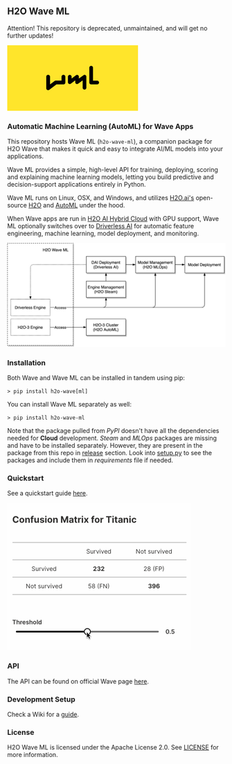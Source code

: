 ## H2O Wave ML

Attention! This repository is deprecated, unmaintained, and will get no further updates!

<img src="assets/logo.png" alt="logo">

### Automatic Machine Learning (AutoML) for Wave Apps

This repository hosts Wave ML (`h2o-wave-ml`), a companion package for H2O Wave that makes it quick and easy to integrate AI/ML models into your applications.

Wave ML provides a simple, high-level API for training, deploying, scoring and explaining machine learning models, letting you build predictive and decision-support applications entirely in Python.

Wave ML runs on Linux, OSX, and Windows, and utilizes [H2O.ai's](https://h2o.ai) open-source [H2O](https://github.com/h2oai/h2o-3) and [AutoML](https://docs.h2o.ai/h2o/latest-stable/h2o-docs/automl.html) under the hood.

When Wave apps are run in [H2O AI Hybrid Cloud](https://www.h2o.ai/hybrid-cloud/) with GPU support, Wave ML optionally switches over to [Driverless AI](https://www.h2o.ai/products/h2o-driverless-ai/) for automatic feature engineering, machine learning, model deployment, and monitoring.

<img src="assets/WaveML.png" alt="architecture diagram">

### Installation

Both Wave and Wave ML can be installed in tandem using pip:

```python3
> pip install h2o-wave[ml]
```

You can install Wave ML separately as well:

```python3
> pip install h2o-wave-ml
```

Note that the package pulled from *PyPI* doesn't have all the dependencies needed for **Cloud** development. *Steam* and *MLOps* packages are missing and have to be installed separately. However, they are present in the package from this repo in [release](https://github.com/h2oai/wave-ml/releases) section. Look into [setup.py](https://github.com/h2oai/wave-ml/blob/main/setup.py) to see the packages and include them in *requirements* file if needed.

### Quickstart

See a quickstart guide [here](https://github.com/h2oai/wave-ml/wiki/Quickstart).

<kbd><img src="assets/cm.gif" alt="confusion matrix"></kbd>

### API

The API can be found on official Wave page [here](https://wave.h2o.ai/docs/api/h2o_wave_ml/index).

### Development Setup

Check a Wiki for a [guide](https://github.com/h2oai/wave-ml/wiki/Developer).

### License

H2O Wave ML is licensed under the Apache License 2.0. See [LICENSE](LICENSE) for more information.

